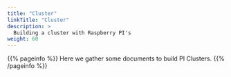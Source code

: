 ```yaml
---
title: "Cluster"
linkTitle: "Cluster"
description: >
  Building a cluster with Raspberry PI's
weight: 60
---
```


{{% pageinfo %}}
Here we gather some documents to build PI Clusters.
{{% /pageinfo %}}


